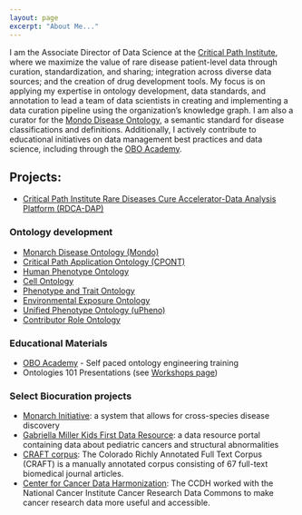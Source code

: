 ```yaml
---
layout: page
excerpt: "About Me..."
---
```


I am the Associate Director of Data Science at the [Critical Path Institute](https://c-path.org/), where we maximize the value of rare disease patient-level data through curation, standardization, and sharing; integration across diverse data sources; and the creation of drug development tools. My focus is on applying my expertise in ontology development, data standards, and annotation to lead a team of data scientists in creating and implementing a data curation pipeline using the organization’s knowledge graph. I am also a curator for the [Mondo Disease Ontology](https://mondo.monarchinitiative.org/), a semantic standard for disease classifications and definitions. Additionally, I actively contribute to educational initiatives on data management best practices and data science, including through the [OBO Academy](https://oboacademy.github.io/obook/).

## Projects:

- [Critical Path Institute Rare Diseases Cure Accelerator-Data Analysis Platform (RDCA-DAP)](https://c-path.org/programs/rdca-dap/)

### Ontology development
- [Monarch Disease Ontology (Mondo)](https://mondo.monarchinitiative.org/)
- [Critical Path Application Ontology (CPONT)](https://gitlab.c-path.org/c-pathontology/critical-path-ontology)
- [Human Phenotype Ontology](https://hpo.jax.org/app/)
- [Cell Ontology](https://github.com/obophenotype/cell-ontology)
- [Phenotype and Trait Ontology](https://github.com/pato-ontology/pato)
- [Environmental Exposure Ontology](https://github.com/EnvironmentOntology/environmental-exposure-ontology)
- [Unified Phenotype Ontology (uPheno)](https://github.com/obophenotype/upheno)
- [Contributor Role Ontology](https://data2health.github.io/contributor-role-ontology/)

### Educational Materials
- [OBO Academy](https://oboacademy.github.io/obook/) - Self paced ontology engineering training 
- Ontologies 101 Presentations (see [Workshops page](https://nicolevasilevsky.github.io/teaching/))

### Select Biocuration projects
- [Monarch Initiative](https://monarchinitiative.org/): a system that allows for cross-species disease discovery
- [Gabriella Miller Kids First Data Resource](https://kidsfirstdrc.org/): a data resource portal containing data about pediatric cancers and structural abnormalities
- [CRAFT corpus](http://bionlp-corpora.sourceforge.net/CRAFT/): The Colorado Richly Annotated Full Text Corpus (CRAFT) is a manually annotated corpus consisting of 67 full-text biomedical journal articles.
- [Center for Cancer Data Harmonization](https://datascience.cancer.gov/data-commons/center-cancer-data-harmonization-ccdh): The CCDH worked with the National Cancer Institute Cancer Research Data Commons to make cancer research data more useful and accessible.


